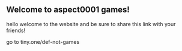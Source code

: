 ## Welcome to aspect0001 games!


hello
welcome to the website and be sure to share this link with your friends!

go to tiny.one/def-not-games

